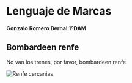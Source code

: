 # Lenguaje de Marcas
#### Gonzalo Romero Bernal 1ºDAM
## Bombardeen renfe
No van los trenes, por favor, bombardeen renfe

![Renfe cercanias](https://upload.wikimedia.org/wikipedia/commons/thumb/4/4a/Civia_-_El_Casar_-_2012-07-12_-_Andres_Gomez-Club_Ferroviario_241.jpg/800px-Civia_-_El_Casar_-_2012-07-12_-_Andres_Gomez-Club_Ferroviario_241.jpg)
